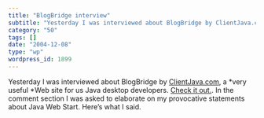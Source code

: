 ```yaml
---
title: "BlogBridge interview"
subtitle: "Yesterday I was interviewed about BlogBridge by ClientJava.com, a..."
category: "50"
tags: []
date: "2004-12-08"
type: "wp"
wordpress_id: 1899
---
```

Yesterday I was interviewed about BlogBridge by [ClientJava.com](http://www.clientjava.com/blog/), a *very useful *Web site for us Java desktop developers. [Check it out.](http://www.clientjava.com/blog/2004/12/07/1102430658000.html).
In the comment section I was asked to elaborate on my provocative statements about Java Web Start. Here’s what I said.